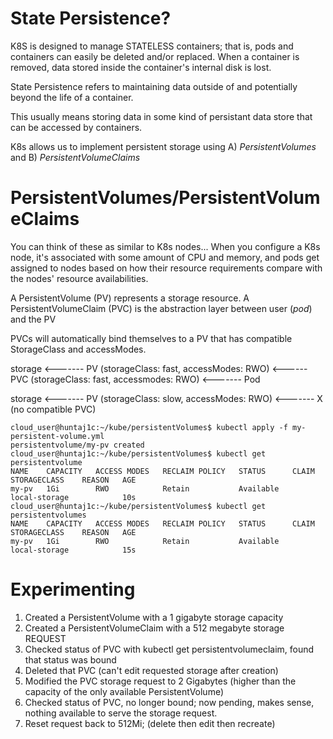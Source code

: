 # State Persistence? 
K8S is designed to manage STATELESS containers; that is, pods and containers can easily be deleted and/or replaced. When a container is removed, data stored inside the container's internal disk is lost.

State Persistence refers to maintaining data outside of and potentially beyond the life of a container. 

This usually means storing data in some kind of persistant data store that can be accessed by containers. 

K8s allows us to implement persistent storage using A) *PersistentVolumes* and B) *PersistentVolumeClaims*

# PersistentVolumes/PersistentVolumeClaims
You can think of these as similar to K8s nodes... When you configure a K8s node, it's associated with some amount of CPU and memory, and pods get assigned to nodes based on how their resource requirements compare with the nodes' resource availabilities. 

A PersistentVolume (PV) represents a storage resource. A PersistentVolumeClaim (PVC) is the abstraction layer between user (*pod*) and the PV

PVCs will automatically bind themselves to a PV that has compatible StorageClass and accessModes. 

storage <------- PV (storageClass: fast, accessModes: RWO) <------ PVC (storageClass: fast, accessmodes: RWO) <------- Pod

storage <------- PV (storageClass: slow, accessModes: RWO) <------- X (no compatible PVC)


```
cloud_user@huntaj1c:~/kube/persistentVolumes$ kubectl apply -f my-persistent-volume.yml
persistentvolume/my-pv created
cloud_user@huntaj1c:~/kube/persistentVolumes$ kubectl get persistentvolume
NAME    CAPACITY   ACCESS MODES   RECLAIM POLICY   STATUS      CLAIM   STORAGECLASS    REASON   AGE
my-pv   1Gi        RWO            Retain           Available           local-storage            10s
cloud_user@huntaj1c:~/kube/persistentVolumes$ kubectl get persistentvolumes
NAME    CAPACITY   ACCESS MODES   RECLAIM POLICY   STATUS      CLAIM   STORAGECLASS    REASON   AGE
my-pv   1Gi        RWO            Retain           Available           local-storage            15s

```

# Experimenting

1. Created a PersistentVolume with a 1 gigabyte storage capacity
2. Created a PersistentVolumeClaim with a 512 megabyte storage REQUEST
3. Checked status of PVC with kubectl get persistentvolumeclaim, found that status was bound
4. Deleted that PVC (can't edit requested storage after creation)
5. Modified the PVC storage request to 2 Gigabytes (higher than the capacity of the only available PersistentVolume)
6. Checked status of PVC, no longer bound; now pending, makes sense, nothing available to serve the storage request. 
7. Reset request back to 512Mi; (delete then edit then recreate)
